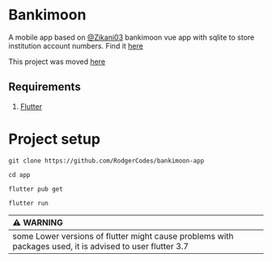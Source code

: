 # Bankimoon

A mobile app based on [@Zikani03](https://github.com/zikani03) bankimoon vue app with sqlite to store institution account numbers.
Find it [here](https://github.com/geekquest/bankimoon)

This project was moved [here](https://github.com/geekquest/bankimoon/)

## Requirements

1. [Flutter](https://flutter.dev/)

# Project setup

```
git clone https://github.com/RodgerCodes/bankimoon-app
```

```
cd app
```

```
flutter pub get
```

```
flutter run
```

| :warning: WARNING                                                                                         |
| :-------------------------------------------------------------------------------------------------------- |
| some Lower versions of flutter might cause problems with packages used, it is advised to user flutter 3.7 |
